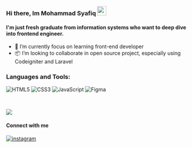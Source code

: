 ### Hi there, Im Mohammad Syafiq <img src="https://media.giphy.com/media/hvRJCLFzcasrR4ia7z/giphy.gif" width="25px">

#### I'm just fresh graduate from information systems who want to deep dive into frontend engineer.

- 🌱 I’m currently focus on learning front-end developer
- 📦 I’m looking to collaborate in open source project, especially using Codeigniter and Laravel

### Languages and Tools:
![HTML5](https://img.shields.io/badge/html5-%23E34F26.svg?style=for-the-badge&logo=html5&logoColor=white)
![CSS3](https://img.shields.io/badge/css3-%231572B6.svg?style=for-the-badge&logo=css3&logoColor=white)
![JavaScript](https://img.shields.io/badge/javascript-%23323330.svg?style=for-the-badge&logo=javascript&logoColor=%23F7DF1E)
![Figma](https://img.shields.io/badge/figma-%23F24E1E.svg?style=for-the-badge&logo=figma&logoColor=white)

<br />

![](https://github-readme-stats.vercel.app/api?username=svmmerse&theme=radical&hide_border=false&include_all_commits=true&count_private=true)<br/>

#### Connect with me 
<a href="https://www.instagram.com/_syafiqx/" target="_blank">
<img src="https://img.shields.io/badge/instagram-ffffff.svg?&style=flat-square&logo=instagram" alt=instagram style="margin-bottom: 5px;" />
  
